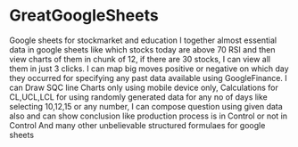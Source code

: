 # GreatGoogleSheets
Google sheets for stockmarket and education
I together almost essential data  in google sheets like which stocks today are above 70 RSI and then view charts of them in chunk of 12, if there are 30 stocks, I can view all them in just 3 clicks.
I can map big moves positive or negative on which day they occurred for specifying any past data available using GoogleFinance.
I can Draw SQC line Charts only using mobile device only, Calculations for CL,UCL,LCL for using randomly generated data for any no of days like selecting 10,12,15 or any number, I can compose question using given data also and can  show conclusion like production process is in Control or not in Control 
And many other unbelievable structured formulaes for google sheets 
